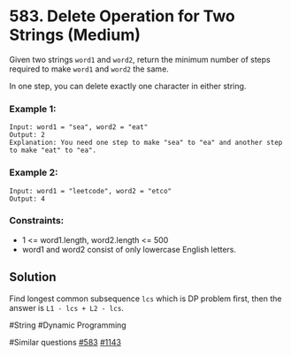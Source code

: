 # 583. Delete Operation for Two Strings (Medium)

Given two strings `word1` and `word2`, return the minimum number of steps required to make `word1` and `word2` the same.

In one step, you can delete exactly one character in either string.

### Example 1:

```
Input: word1 = "sea", word2 = "eat"
Output: 2
Explanation: You need one step to make "sea" to "ea" and another step to make "eat" to "ea".
```

### Example 2:

```
Input: word1 = "leetcode", word2 = "etco"
Output: 4
```

### Constraints:

- 1 <= word1.length, word2.length <= 500
- word1 and word2 consist of only lowercase English letters.

## Solution

Find longest common subsequence `lcs` which is DP problem first, then the answer is `L1 - lcs + L2 - lcs`.

#String #Dynamic Programming

#Similar questions [#583](../p583m/README.md) [#1143](../pr1143m/README.md)
